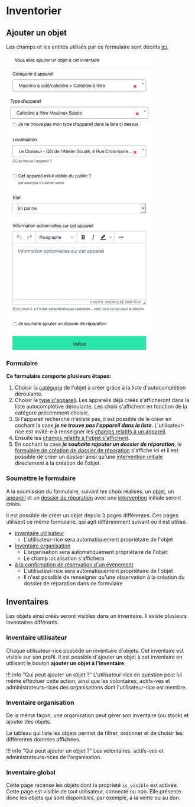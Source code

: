 # Inventorier

## Ajouter un objet 

Les champs et les entités utilisés par ce formulaire sont décrits [ici](how-it-works.md). 

![stuff-create](../assets/stuff/stuff-create.png#small)


### Formulaire 

**Ce formulaire comporte plusieurs étapes:** 

1. Choisir la [catégorie](how-it-works.md#categorie) de l'objet à créer grâce à la liste d'autocomplétion déroulante.
2. Choisir le [type d'appareil](how-it-works.md#appareil). Les appareils déjà créés s'afficheront dans la liste autocomplétive déroulante. Les choix s'affichent en fonction de la catégore précemment choisie. 
3. Si l'appareil recherché n'existe pas, il est possible de le créer en cochant la case ***je ne trouve pas l'appareil dans la liste***. L'utilisateur-rice est invité-e à renseigner les [champs relatifs à un appareil](how-it-works.md#appareil).
4. Ensuite les [champs relatifs à l'objet s'affichent](how-it-works.md#objet).
5. En cochant la case ***je souhaite rajouter un dossier de réparation***, le [formulaire de création de dossier de réparation](repair.md) s'affiche ici et il est possible de créer un dossier ainsi qu'une [intervention initiale](repair.md#ajouter-un-dossier) directement à la création de l'objet. 

### Soumettre le formulaire

A la soumission du formulaire, suivant les choix réalisés, un [objet](how-it-works.md#objet), un [appareil](how-it-works.md#appareil) et un [dossier de réparation](how-it-works.md#dossier-de-reparation) avec une [intervention](how-it-works.md#intervention) initiale seront créés. 

Il est possible de créer un objet depuis 3 pages différentes. 
Ces pages utilisent ce même formulaire, qui agit différemment suivant où il est utilisé.

- [inventaire utilisateur](#inventaires)
    * L'utilisateur-rice sera automatiquement propriétaire de l'objet 
- [inventaire organisation](#inventaire-organisation)
    * L'organisation sera automatiquement propriétaire de l'objet 
    * Le champ localisation s'affichera 
- [à la confirmation de réservation d'un événement](#indiquer-l-objet-que-l-on-souhaite-reparer)
    * L'utilisateur-rice sera automatiquement propriétaire de l'objet 
    * Il n'est possible de renseigner qu'une observation à la création du dossier de réparation dans ce formulaire

## Inventaires 

Les objets ainsi créés seront visibles dans un inventaire. 
Il existe plusieurs inventaires différents. 

### Inventaire utilisateur
Chaque utilisateur-rice possède un inventaire d'objets. Cet inventaire est visible sur son profil.
Il est possible d'ajouter un objet à cet inventaire en utilisant le bouton **ajouter un objet à l'inventaire**.

!!! info "Qui peut ajouter un objet ?"
    L'utilisateur-rice en question peut lui même effectuer cette action, ainsi que les volontaires, actifs-ves et administrateurs-rices des organisations dont l'utilisateur-rice est membre.

### Inventaire organisation 
De la même façon, une organisation peut gérer son inventaire (ou stock) et ajouter des objets.

Le tableau qui liste les objets permet de filtrer, ordonner et de choisir les différentes données affichées.

!!! info "Qui peut ajouter un objet ?"
    Les volontaires, actifs-ves et administrateurs-rices de l'organisation.

### Inventaire global 
Cette page recense les objets dont la propriété ``is_visible`` est activée. Cette page est visible de tout utilisateur, connecté ou non.
Elle présente donc les objets qui sont disponibles, par exemple, à la vente ou au don.



